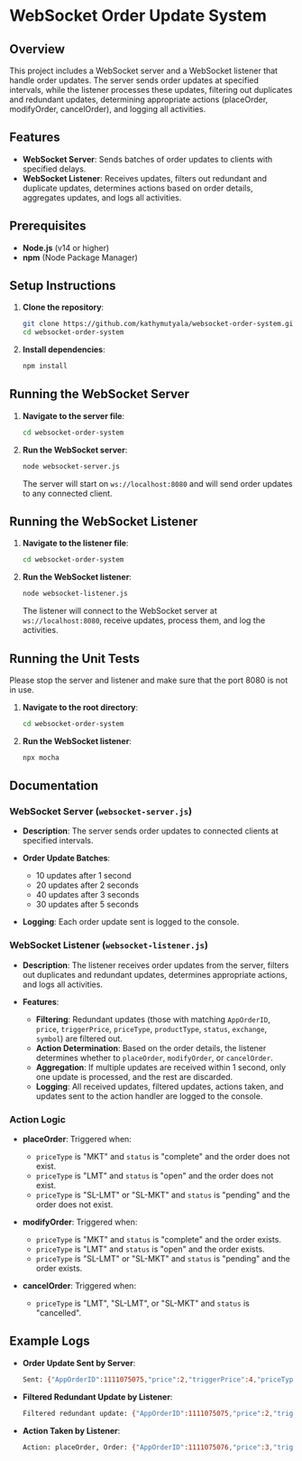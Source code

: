 # WebSocket Order Update System

## Overview

This project includes a WebSocket server and a WebSocket listener that handle order updates. The server sends order updates at specified intervals, while the listener processes these updates, filtering out duplicates and redundant updates, determining appropriate actions (placeOrder, modifyOrder, cancelOrder), and logging all activities.

## Features

- **WebSocket Server**: Sends batches of order updates to clients with specified delays.
- **WebSocket Listener**: Receives updates, filters out redundant and duplicate updates, determines actions based on order details, aggregates updates, and logs all activities.

## Prerequisites

- **Node.js** (v14 or higher)
- **npm** (Node Package Manager)

## Setup Instructions

1. **Clone the repository**:
   ```bash
   git clone https://github.com/kathymutyala/websocket-order-system.git
   cd websocket-order-system
   ```

2. **Install dependencies**:
   ```bash
   npm install
   ```

## Running the WebSocket Server

1. **Navigate to the server file**:
   ```bash
   cd websocket-order-system
   ```

2. **Run the WebSocket server**:
   ```bash
   node websocket-server.js
   ```

   The server will start on `ws://localhost:8080` and will send order updates to any connected client.

## Running the WebSocket Listener

1. **Navigate to the listener file**:
   ```bash
   cd websocket-order-system
   ```

2. **Run the WebSocket listener**:
   ```bash
   node websocket-listener.js
   ```

   The listener will connect to the WebSocket server at `ws://localhost:8080`, receive updates, process them, and log the activities.

## Running the Unit Tests

Please stop the server and listener and make sure that the port 8080 is not in use.

1. **Navigate to the root directory**:
   ```bash
   cd websocket-order-system
   ```

2. **Run the WebSocket listener**:
   ```bash
   npx mocha
   ```


## Documentation

### WebSocket Server (`websocket-server.js`)

- **Description**: The server sends order updates to connected clients at specified intervals.
  
- **Order Update Batches**:
  - 10 updates after 1 second
  - 20 updates after 2 seconds
  - 40 updates after 3 seconds
  - 30 updates after 5 seconds
  
- **Logging**: Each order update sent is logged to the console.

### WebSocket Listener (`websocket-listener.js`)

- **Description**: The listener receives order updates from the server, filters out duplicates and redundant updates, determines appropriate actions, and logs all activities.

- **Features**:
  - **Filtering**: Redundant updates (those with matching `AppOrderID`, `price`, `triggerPrice`, `priceType`, `productType`, `status`, `exchange`, `symbol`) are filtered out.
  - **Action Determination**: Based on the order details, the listener determines whether to `placeOrder`, `modifyOrder`, or `cancelOrder`.
  - **Aggregation**: If multiple updates are received within 1 second, only one update is processed, and the rest are discarded.
  - **Logging**: All received updates, filtered updates, actions taken, and updates sent to the action handler are logged to the console.

### Action Logic

- **placeOrder**: Triggered when:
  - `priceType` is "MKT" and `status` is "complete" and the order does not exist.
  - `priceType` is "LMT" and `status` is "open" and the order does not exist.
  - `priceType` is "SL-LMT" or "SL-MKT" and `status` is "pending" and the order does not exist.

- **modifyOrder**: Triggered when:
  - `priceType` is "MKT" and `status` is "complete" and the order exists.
  - `priceType` is "LMT" and `status` is "open" and the order exists.
  - `priceType` is "SL-LMT" or "SL-MKT" and `status` is "pending" and the order exists.

- **cancelOrder**: Triggered when:
  - `priceType` is "LMT", "SL-LMT", or "SL-MKT" and `status` is "cancelled".

## Example Logs

- **Order Update Sent by Server**:
  ```bash
  Sent: {"AppOrderID":1111075075,"price":2,"triggerPrice":4,"priceType":"MKT","productType":"I","status":"complete","CumulativeQuantity":0,"LeavesQuantity":1,"OrderGeneratedDateTimeAPI":"2024-07-23T10:16:17.000Z","transaction":"buy","AlgoID":"","exchange":"NSE","symbol":"IDEA"}
  ```

- **Filtered Redundant Update by Listener**:
  ```bash
  Filtered redundant update: {"AppOrderID":1111075075,"price":2,"triggerPrice":4,"priceType":"MKT","productType":"I","status":"complete","CumulativeQuantity":0,"LeavesQuantity":1,"OrderGeneratedDateTimeAPI":"2024-07-23T10:16:17.000Z","transaction":"buy","AlgoID":"","exchange":"NSE","symbol":"IDEA"}
  ```

- **Action Taken by Listener**:
  ```bash
  Action: placeOrder, Order: {"AppOrderID":1111075076,"price":3,"triggerPrice":5,"priceType":"MKT","productType":"I","status":"complete","CumulativeQuantity":0,"LeavesQuantity":1,"OrderGeneratedDateTimeAPI":"2024-07-23T10:16:18.000Z","transaction":"buy","AlgoID":"","exchange":"NSE","symbol":"RELIANCE"}
  ```

